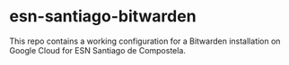 # esn-santiago-bitwarden

This repo contains a working configuration for a Bitwarden installation on Google Cloud for ESN Santiago de Compostela.
